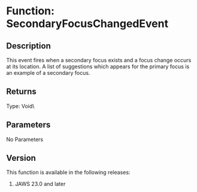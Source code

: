 # Function: SecondaryFocusChangedEvent

## Description

This event fires when a secondary focus exists and a focus change occurs
at its location. A list of suggestions which appears for the primary
focus is an example of a secondary focus.

## Returns

Type: Void\

## Parameters

No Parameters

## Version

This function is available in the following releases:

1.  JAWS 23.0 and later
